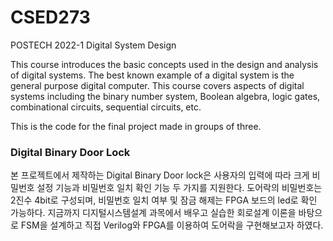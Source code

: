 # CSED273
POSTECH 2022-1 Digital System Design  

This course introduces the basic concepts used in the design and analysis of digital systems. The best known example of a digital system is the general purpose digital computer. This course covers aspects of digital systems including the binary number system, Boolean algebra, logic gates, combinational circuits, sequential circuits, etc.  

This is the code for the final project made in groups of three.

### Digital Binary Door Lock  
본 프로젝트에서 제작하는 Digital Binary Door lock은 사용자의 입력에 따라 크게 비밀번호 설정 기능과 비밀번호 일치 확인 기능 두 가지를 지원한다. 도어락의 비밀번호는 2진수 4bit로 구성되며, 비밀번호 일치 여부 및 잠금 해제는 FPGA 보드의 led로 확인 가능하다. 지금까지 디지털시스템설계 과목에서 배우고 실습한 회로설계 이론을 바탕으로 FSM을 설계하고 직접 Verilog와 FPGA를 이용하여 도어락을 구현해보고자 하였다.
